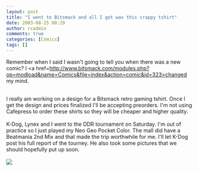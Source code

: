 ```yaml
---
layout: post
title: "I went to Bitsmack and all I got was this crappy tshirt"
date: 2003-08-25 08:29
author: rcadmin
comments: true
categories: [Comics]
tags: []
---
```

Remember when I said I wasn't going to tell you when there was a new comic? I <a href=http://www.bitsmack.com/modules.php?op=modload&name=Comics&file=index&action=comic&id=323>changed my mind.</a>
<br />

<br />
I really am working on a design for a Bitsmack retro gaming tshirt. Once I get the design and prices finalized I'll be accepting preorders. I'm not using Cafepress to order these shirts so they will be cheaper and higher quality. 
<br />

<br />
K-Dog, Lynex and I went to the DDR tournament on Saturday. I'm out of practice so I just played my Neo Geo Pocket Color. The mall did have a Beatmania 2nd Mix and that made the trip worthwhile for me. I'll let K-Dog post his full report of the tourney. He also took some pictures that we should hopefully put up soon. <Br><br><!--more--><img src='http://dl.bitsmack.com/comics/20030825.gif' alt'' />
